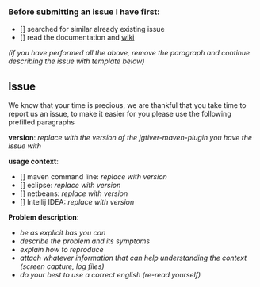 ### Before submitting an issue I have first:

- [] searched for similar already existing issue
- [] read the documentation and [wiki](https://github.com/jgitver/jgitver-maven-plugin/wiki) 

*(if you have performed all the above, remove the paragraph and continue describing the issue with template below)*

## Issue

We know that your time is precious, we are thankful that you take time to report us an issue, to make it easier for you please use the following prefilled paragraphs   

**version**: _replace with the version of the jgtiver-maven-plugin you have the issue with_

**usage context**:

- [] maven command line: _replace with version_  
- [] eclipse: _replace with version_
- [] netbeans: _replace with version_
- [] Intellij IDEA: _replace with version_ 

**Problem description**:

- *be as explicit has you can*
- *describe the problem and its symptoms*
- *explain how to reproduce*
- *attach whatever information that can help understanding the context (screen capture, log files)*
- *do your best to use a correct english (re-read yourself)*
